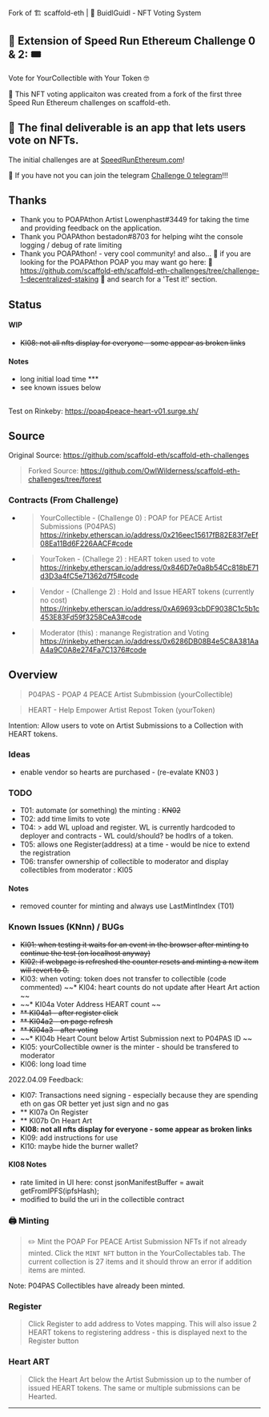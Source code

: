  Fork of 🏗 scaffold-eth | 🏰 BuidlGuidl - NFT Voting System

## 🚩 Extension of Speed Run Ethereum Challenge 0 & 2: 🎟 
Vote for YourCollectible with Your Token 🤓

🎫 This NFT voting applicaiton was created from a fork of the first three Speed Run Ethereum challenges on scaffold-eth. 

🌟 The final deliverable is an app that lets users vote on NFTs. 
---

The initial challenges are at [SpeedRunEthereum.com](https://speedrunethereum.com)!

💬 If you have not you can join the telegram [Challenge 0 telegram](https://t.me/+Y2vqXZZ_pEFhMGMx)!!!

## Thanks
* Thank you to POAPAthon Artist Lowenphast#3449 for taking the time and providing feedback on the application.
* Thank you POAPAthon bestadon#8703 for helping wiht the console logging / debug of rate limiting
* Thank you POAPAthon! - very cool community! and also... 🥚 if you are looking for the POAPAthon POAP you may want go here: 🐰  https://github.com/scaffold-eth/scaffold-eth-challenges/tree/challenge-1-decentralized-staking 🌷 and search for a 'Test it!' section.

## Status 
#### WIP
- ~~KI08: not all nfts display for everyone - some appear as broken links~~

#### Notes
- long initial load time ***
- see known issues below

##
Test on Rinkeby: https://poap4peace-heart-v01.surge.sh/
 
## Source
Original Source: https://github.com/scaffold-eth/scaffold-eth-challenges
> Forked Source: https://github.com/OwlWilderness/scaffold-eth-challenges/tree/forest

### Contracts (From Challenge)
* > YourCollectible - (Challenge 0) : POAP for PEACE Artist Submissions (P04PAS) https://rinkeby.etherscan.io/address/0x216eec15617fB82E83f7eEf08Ea11Bd6F226AACF#code
* > YourToken - (Challege 2) : HEART token used to vote https://rinkeby.etherscan.io/address/0x846D7e0a8b54Cc818bE71d3D3a4fC5e71362d7f5#code
* > Vendor - (Challenge 2) : Hold and Issue HEART tokens (currently no cost) https://rinkeby.etherscan.io/address/0xA69693cbDF9038C1c5b1c453E83Fd59f3258CeA3#code
* > Moderator (this) : manange Registration and Voting https://rinkeby.etherscan.io/address/0x6286DB08B4e5C8A381AaA4a9C0A8e274Fa7C1376#code

## Overview
> P04PAS - POAP 4 PEACE Artist Submbission (yourCollectible)

> HEART - Help Empower Artist Repost Token (yourToken)

Intention: Allow users to vote on Artist Submissions to a Collection with HEART tokens.  

### Ideas
* enable vendor so hearts are purchased - (re-evalate KN03 )

### TODO
* T01: automate (or something) the minting : ~~KN02~~
* T02: add time limits to vote
* T04: > add WL upload and register. WL is currently hardcoded to deployer and contracts - WL could/should? be hodlrs of a token.
* T05: allows one Register(address) at a time - would be nice to extend the registration 
* T06: transfer ownership of collectible to moderator and display collectibles from moderator : KI05

#### Notes
- removed counter for minting and always use LastMintIndex (T01)

### Known Issues (KNnn) / BUGs 
* ~~KI01: when testing it waits for an event in the browser after minting to continue the test (on localhost anyway)~~
* ~~KI02: if webpage is refreshed the counter resets and minting a new item will revert to 0.~~
* KI03: when voting: token does not transfer to collectible (code commented)
~~* KI04: heart counts do not update after Heart Art action ~~
* ~~* KI04a Voter Address HEART count ~~
* ~~** KI04a1 - after register click~~
* ~~** KI04a2 - on page refresh~~
* ~~** KI04a3 - after voting~~
* ~~* KI04b Heart Count below Artist Submission next to P04PAS ID ~~
* KI05: yourCollectible owner is the minter - should be transfered to moderator
* KI06: long load time

2022.04.09 Feedback:
* KI07: Transactions need signing - especially because they are spending eth on gas OR better yet just sign and no gas
* ** KI07a On Register
* ** KI07b On Heart Art
* **KI08: not all nfts display for everyone - some appear as broken links**
* KI09: add instructions for use
* KI10: maybe hide the burner wallet?

#### KI08 Notes
- rate limited in UI here: const jsonManifestBuffer = await getFromIPFS(ipfsHash); 
- modified to build the uri in the collectible contract


### 🖨 Minting 

> ✏️ Mint the POAP For PEACE Artist Submission NFTs if not already minted. Click the `MINT NFT` button in the YourCollectables tab.  The current collection is 27 items and it should throw an error if addition items are minted.  

Note: P04PAS Collectibles have already been minted.

### Register
> Click Register to add address to Votes mapping. This will also issue 2 HEART tokens to registering address - this is displayed next to the Register button

### Heart ART
> Click the Heart Art below the Artist Submission up to the number of issued HEART tokens.  The same or multiple submissions can be Hearted.

---
